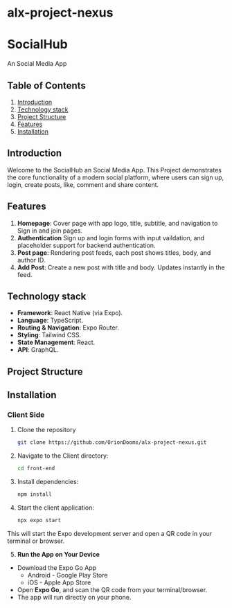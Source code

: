 # alx-project-nexus

# SocialHub
An Social Media App

## Table of Contents
1. [Introduction](#introduction)
2. [Technology stack](#technology-stack)
3. [Project Structure](#project-structure)
4. [Features](#features)
5. [Installation](#installation)

## Introduction
Welcome to the SocialHub an Social Media App. This Project demonstrates the core functionality of a modern social platform, where users can sign up, login, create posts, like, comment and share content.

## Features
1. **Homepage**: Cover page with app logo, title, subtitle, and navigation to Sign in and join pages.
2. **Authentication** Sign up and login forms with input vaildation, and placeholder support for backend authentication.
3. **Post page**: Rendering post feeds, each post shows titles, body, and author ID.
4. **Add Post**: Create a new post with title and body. Updates instantly in the feed.

## Technology stack
- **Framework**: React Native (via Expo).
- **Language**: TypeScript.
- **Routing & Navigation**: Expo Router.
- **Styling**: Tailwind CSS.
- **State Management**: React.
- **API**: GraphQL.

## Project Structure

## Installation
### Client Side
1. Clone the repository
    ```bash
    git clone https://github.com/OrionDooms/alx-project-nexus.git
    ```
2. Navigate to the Client directory:
    ```bash
    cd front-end
    ```
3. Install dependencies:
    ```bash
    npm install
    ```
4. Start the client application:
    ```bash
    npx expo start
    ```
This will start the Expo development server and open a QR code in your terminal or browser.

5. **Run the App on Your Device**
-  Download the Expo Go App
    - Android - Google Play Store
    - iOS - Apple App Store
- Open **Expo Go**, and scan the QR code from your terminal/browser.
- The app will run directly on your phone. 